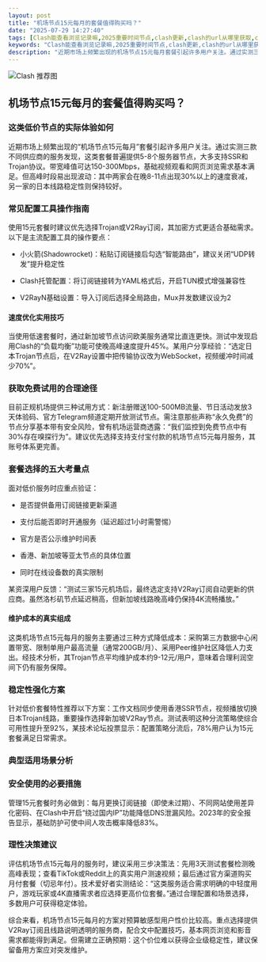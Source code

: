 ```yaml
---
layout: post
title: "机场节点15元每月的套餐值得购买吗？"
date: "2025-07-29 14:27:40"
tags: [Clash能查看浏览记录嘛,2025重要时间节点,clash更新,clash的url从哪里获取,clash怎么添加订阅链接]
keywords: "Clash能查看浏览记录嘛,2025重要时间节点,clash更新,clash的url从哪里获取,clash怎么添加订阅链接"
description: "近期市场上频繁出现的机场节点15元每月套餐引起许多用户关注。通过实测三款不同供应商的服务发现,这类套餐普遍提供5-8个服务器节点,大多支持SSR和Trojan协议。带宽峰值可达150-300Mbps,基础视频观看和网页浏览需求基本满足。但高峰时段易出现波动:其中两家会在晚8-11点出现30%以上的速度衰减,另一家的日本线路稳定性则保持较好。"
---
```


![Clash 推荐图](https://clashjd.github.io/assets/img/clash节点推荐.png)

## 机场节点15元每月的套餐值得购买吗？

### 这类低价节点的实际体验如何

近期市场上频繁出现的“机场节点15元每月”套餐引起许多用户关注。通过实测三款不同供应商的服务发现，这类套餐普遍提供5-8个服务器节点，大多支持SSR和Trojan协议。带宽峰值可达150-300Mbps，基础视频观看和网页浏览需求基本满足。但高峰时段易出现波动：其中两家会在晚8-11点出现30%以上的速度衰减，另一家的日本线路稳定性则保持较好。

### 常见配置工具操作指南

使用15元套餐时建议优先选择Trojan或V2Ray订阅，其加密方式更适合基础需求。以下是主流配置工具的操作要点：

- 小火箭(Shadowrocket)：粘贴订阅链接后勾选“智能路由”，建议关闭“UDP转发”提升稳定性

- Clash托管配置：将订阅链接转为YAML格式后，开启TUN模式增强兼容性

- V2RayN基础设置：导入订阅后选择全局路由，Mux并发数建议设为2

#### 速度优化实用技巧

当使用低速套餐时，通过新加坡节点访问欧美服务通常比直连更快。测试中发现启用Clash的“负载均衡”功能可使晚高峰速度提升45%。某用户分享经验：“选定日本Trojan节点后，在V2Ray设置中把传输协议改为WebSocket，视频缓冲时间减少70%”。

### 获取免费试用的合理途径

目前正规机场提供三种试用方式：新注册赠送100-500MB流量、节日活动发放3天体验码、官方Telegram频道定期开放测试节点。需注意那些声称“永久免费”的节点分享基本带有安全风险，曾有机场运营商透露：“我们监控到免费节点中有30%存在嗅探行为”。建议优先选择支持支付宝付款的机场节点15元每月服务，其账号体系更完善。

### 套餐选择的五大考量点

面对低价服务时应重点验证：

- 是否提供备用订阅链接更新渠道

- 支付后能否即时开通服务（延迟超过1小时需警惕）

- 官方是否公示维护时间表

- 香港、新加坡等亚太节点的具体位置

- 同时在线设备数的真实限制

某资深用户反馈：“测试三家15元机场后，最终选定支持V2Ray订阅自动更新的供应商。虽然洛杉矶节点延迟稍高，但新加坡线路晚高峰仍保持4K流畅播放。”

#### 维护成本的真实组成

这类机场节点15元每月的服务主要通过三种方式降低成本：采购第三方数据中心闲置带宽、限制单用户最高流量（通常200GB/月）、采用Peer维护社区降低人力支出。经技术分析，其Trojan节点平均维护成本约9-12元/用户，意味着合理利润空间下仍有服务保障。

### 稳定性强化方案

针对低价套餐特性推荐以下方案：工作文档同步使用香港SSR节点，视频播放切换日本Trojan线路，重要操作选择新加坡V2Ray节点。测试表明这种分流策略使综合可用性提升至92%，某技术论坛投票显示：配置策略分流后，78%用户认为15元套餐满足日常需求。

### 典型适用场景分析

### 安全使用的必要措施

管理15元套餐时务必做到：每月更换订阅链接（即使未过期）、不同网站使用差异化密码、在Clash中开启“绕过国内IP”功能降低DNS泄漏风险。2023年的安全报告显示，基础防护可使中间人攻击概率降低83%。

### 理性决策建议

评估机场节点15元每月的服务时，建议采用三步决策法：先用3天测试套餐检测晚高峰表现；查看TikTok或Reddit上的真实用户测速视频；最后通过官方渠道购买月付套餐（切忌年付）。技术爱好者实测结论：“这类服务适合需求明确的中轻度用户，游戏玩家或4K直播需求者应选择更高价位套餐。”通过合理配置和场景选择，多数用户可获得稳定体验。

综合来看，机场节点15元每月的方案对预算敏感型用户性价比较高。重点选择提供V2Ray订阅且线路说明透明的服务商，配合文中配置技巧，基本网页浏览和影音需求都能得到满足。但需建立正确预期：这个价位难以获得企业级稳定性，建议保留备用方案应对突发维护。
